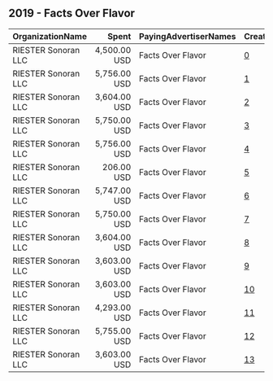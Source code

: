 ## 2019 - Facts Over Flavor 
|OrganizationName|Spent|PayingAdvertiserNames|CreativeUrls|Impressions|Genders|AgeBrackets|CountryCodes|BillingAddresses|CandidateBallotInformation|
|:---|---:|:---|:---|---:|:---|:---|:---|:---|:---|
|RIESTER Sonoran LLC|4,500.00 USD|Facts Over Flavor|[0](https://www.snap.com/political-ads/asset/e7305870b3e65eb900c5a009853a56823da0439072e3caeea9130a1435d7c990?mediaType=mp4)|2,333,124||17-|united states|"3344 E. Camelback Rd.,Phoenix,85018,US"||
|RIESTER Sonoran LLC|5,756.00 USD|Facts Over Flavor|[1](https://www.snap.com/political-ads/asset/1e067bcecb435a10da0c3a079d3cd80046d0f4f1b4cba7af87073b82b177f2e6?mediaType=mp4)|2,514,354||17-|united states|"3344 E. Camelback Rd.,Phoenix,85018,US"||
|RIESTER Sonoran LLC|3,604.00 USD|Facts Over Flavor|[2](https://www.snap.com/political-ads/asset/2d9a59a63b573a69459ef0ecd526f7d77579ec54f868c07c027d3965b63bcdb7?mediaType=mp4)|902,658||17-|united states|"3344 E. Camelback Rd.,Phoenix,85018,US"||
|RIESTER Sonoran LLC|5,750.00 USD|Facts Over Flavor|[3](https://www.snap.com/political-ads/asset/98adefaf024c147928b258dcd274ed44a5560b029f00d68b7798349d4f6e7f31?mediaType=mp4)|2,722,241||17-|united states|"3344 E. Camelback Rd.,Phoenix,85018,US"||
|RIESTER Sonoran LLC|5,756.00 USD|Facts Over Flavor|[4](https://www.snap.com/political-ads/asset/475e08ba852aa4a9f25652ba7f132d160f1f174be8d06c6459423bb0185c7839?mediaType=mp4)|2,499,909||17-|united states|"3344 E. Camelback Rd.,Phoenix,85018,US"||
|RIESTER Sonoran LLC|206.00 USD|Facts Over Flavor|[5](https://www.snap.com/political-ads/asset/57a189ba5b6bf3d1e90bf233a28b2d9eda5c33b0a581a59d1584727a75755c5d?mediaType=mp4)|107,008||17-|united states|"3344 E. Camelback Rd.,Phoenix,85018,US"||
|RIESTER Sonoran LLC|5,747.00 USD|Facts Over Flavor|[6](https://www.snap.com/political-ads/asset/dcdc24e7cae00fd5deb4b5311a1b410b0733a6e23a4bc9586cb6cd39cc8eaed8?mediaType=mp4)|2,867,928||17-|united states|"3344 E. Camelback Rd.,Phoenix,85018,US"||
|RIESTER Sonoran LLC|5,750.00 USD|Facts Over Flavor|[7](https://www.snap.com/political-ads/asset/cd6b8aef25fc07aefefb541c98bb637df9c35875e2a5db57cf458538b9f0be83?mediaType=mp4)|2,779,268||17-|united states|"3344 E. Camelback Rd.,Phoenix,85018,US"||
|RIESTER Sonoran LLC|3,604.00 USD|Facts Over Flavor|[8](https://www.snap.com/political-ads/asset/e28098f179991729aae7c458b73ba35289ba905cb3fe421cf315dfe884e31af8?mediaType=mp4)|921,864||17-|united states|"3344 E. Camelback Rd.,Phoenix,85018,US"||
|RIESTER Sonoran LLC|3,603.00 USD|Facts Over Flavor|[9](https://www.snap.com/political-ads/asset/5b56a022a143daf4a32982b116b9e4304fc827f7e223f6abf7d1dd08c61c3e37?mediaType=mp4)|941,294||17-|united states|"3344 E. Camelback Rd.,Phoenix,85018,US"||
|RIESTER Sonoran LLC|3,603.00 USD|Facts Over Flavor|[10](https://www.snap.com/political-ads/asset/c81c061752aec38dc5254b963f0bd1df59d78de1f928c1931d201949b8b668f6?mediaType=mp4)|1,053,929||17-|united states|"3344 E. Camelback Rd.,Phoenix,85018,US"||
|RIESTER Sonoran LLC|4,293.00 USD|Facts Over Flavor|[11](https://www.snap.com/political-ads/asset/7e07371e8aebb9089e3ecd62ec022d6918efa0a1a16deef252e6be311adccc42?mediaType=mp4)|2,177,043||17-|united states|"3344 E. Camelback Rd.,Phoenix,85018,US"||
|RIESTER Sonoran LLC|5,755.00 USD|Facts Over Flavor|[12](https://www.snap.com/political-ads/asset/85787a6f78d773e9d38438a9b9a37a1c1fc9480bd3a931cbafa9bd9c7b09cc38?mediaType=mp4)|1,712,580||17-|united states|"3344 E. Camelback Rd.,Phoenix,85018,US"||
|RIESTER Sonoran LLC|3,603.00 USD|Facts Over Flavor|[13](https://www.snap.com/political-ads/asset/55ed43678444eb7f6e3d5da780f5c053ca59aff83ec3ef295f997a2c8291edc7?mediaType=mp4)|859,724||17-|united states|"3344 E. Camelback Rd.,Phoenix,85018,US"||
